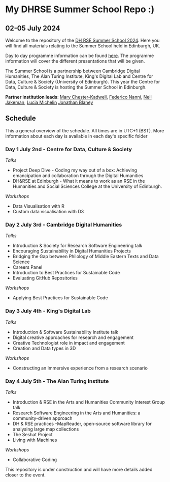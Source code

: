 # My DHRSE Summer School Repo :)
## 02-05 July 2024

Welcome to the repository of the [DH RSE Summer School 2024]([https://www.cdh.cam.ac.uk/events/36442/](https://www.cdcs.ed.ac.uk/DHRSE-Summer-School-2024)). Here you will 
find all materials relating to the Summer School held in Edinburgh, UK.

Day to day programme information can be found [here](https://www.cdcs.ed.ac.uk/DHRSE-Summer-School-2024/Programme). The programme information will cover the different presentations that will be given.

The Summer School is a partnership between Cambridge Digital Humanities, The Alan Turing Institute, King's Digital Lab 
and Centre for Data, Culture & Society (University of Edinburgh). This year the Centre for Data, Culture & Society is hosting the Summer School in Edinburgh. 

**Partner institution leads**: [Mary Chester-Kadwell](https://www.cdh.cam.ac.uk/about/people/dr-mary-chester-kadwell/), 
[Federico Nanni](https://www.turing.ac.uk/people/researchers/federico-nanni), 
[Neil Jakeman](https://kdl.kcl.ac.uk/who-we-are/neil-jakeman/), 
[Lucia Michelin](https://www.cdcs.ed.ac.uk/about)
[Jonathan Blaney](https://www.cdh.cam.ac.uk/about/people/jonathan-blaney/)

## Schedule

This a general overview of the schedule. All times are in UTC+1 (BST). More information about each day is available in each day's specific folder

### Day 1 July 2nd - Centre for Data, Culture & Society
*Talks*
* Project Deep Dive - Coding my way out of a box: Achieving emancipation and collaboration through the Digital Humanities
* DH&RSE at Edinburgh - What it means to work as an RSE in the Humanities and Social Sciences College at the University of Edinburgh.
 
*Workshops*
* Data Visualisation with R
* Custom data visualisation with D3
### Day 2 July 3rd - Cambridge Digital Humanities
*Talks*
* Introduction & Society for Research Software Engineering talk
* Encouraging Sustainability in Digital Humanities Projects
* Bridging the Gap between Philology of Middle Eastern Texts and Data Science
* Careers Panel
* Introduction to Best Practices for Sustainable Code
* Evaluating GitHub Repositories
   
*Workshops*
* Applying Best Practices for Sustainable Code
### Day 3 July 4th - King's Digital Lab
*Talks*
* Introduction & Software Sustainability Institute talk
* Digital creative approaches for research and engagement
* Creative Technologist role in impact and engagement
* Creation and Data types in 3D
 
*Workshops*
* Constructing an Immersive experience from a research scenario
### Day 4 July 5th - The Alan Turing Institute
*Talks*
* Introduction & RSE in the Arts and Humanities Community Interest Group talk
* Research Software Engineering in the Arts and Humanities: a community-driven approach
* DH & RSE practices -MapReader, open-source software library for analysing large map collections
* The Seshat Project
* Living with Machines
   
*Workshops*
* Collaborative Coding


This repository is under construction and will have more details added closer to the event. 
